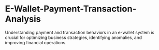 # E-Wallet-Payment-Transaction-Analysis
Understanding payment and transaction behaviors in an e-wallet system is crucial for optimizing business strategies, identifying anomalies, and improving financial operations.
